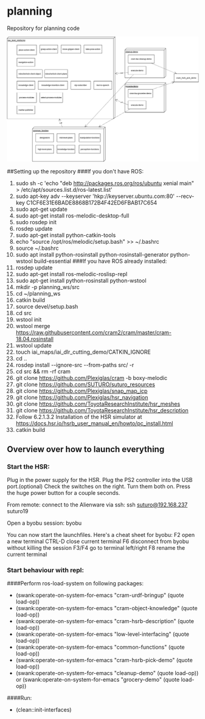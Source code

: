 # planning
Repository for planning code

![](./planning.png)

##Setting up the repository
###If you don't have ROS:
1. sudo sh -c 'echo "deb http://packages.ros.org/ros/ubuntu xenial main" > /etc/apt/sources.list.d/ros-latest.list'
2. sudo apt-key adv --keyserver 'hkp://keyserver.ubuntu.com:80' --recv-key C1CF6E31E6BADE8868B172B4F42ED6FBAB17C654
3. sudo apt-get update
4. sudo apt-get install ros-melodic-desktop-full
5. sudo rosdep init
6. rosdep update
7. sudo apt-get install python-catkin-tools
8. echo "source /opt/ros/melodic/setup.bash" >> ~/.bashrc
9. source ~/.bashrc
10. sudo apt install python-rosinstall python-rosinstall-generator python-wstool build-essential
###If you have ROS already installed:
1. rosdep update
2. sudo apt-get install ros-melodic-roslisp-repl
3. sudo apt-get install python-rosinstall python-wstool
4. mkdir -p planning_ws/src
5. cd ~/planning_ws
6. catkin build
7. source devel/setup.bash
8. cd src
9. wstool init
10. wstool merge https://raw.githubusercontent.com/cram2/cram/master/cram-18.04.rosinstall
11. wstool update
12. touch iai_maps/iai_dlr_cutting_demo/CATKIN_IGNORE
13. cd ..
14. rosdep install --ignore-src --from-paths src/ -r
15. cd src && rm -rf cram
16. git clone https://github.com/Plexiglas/cram -b boxy-melodic
17. git clone https://github.com/SUTURO/suturo_resources
18. git clone https://github.com/Plexiglas/snap_map_icp
19. git clone https://github.com/Plexiglas/hsr_navigation
20. git clone https://github.com/ToyotaResearchInstitute/hsr_meshes
21. git clone https://github.com/ToyotaResearchInstitute/hsr_description
22. Follow 6.2.1.3.2 Installation of the HSR simulator at https://docs.hsr.io/hsrb_user_manual_en/howto/pc_install.html 
23. catkin build


## Overview over how to launch everything
### Start the HSR:
Plug in the power supply for the HSR.
Plug the PS2 controller into the USB port.(optional)
Check the switches on the right. Turn them both on.
Press the huge power button for a couple seconds.

From remote: connect to the Alienware via ssh:
ssh suturo@192.168.237
suturo19

Open a byobu session:
byobu

You can now start the launchfiles. Here's a cheat sheet for byobu:
F2 open a new terminal
CTRL-D close current terminal
F6 disconnect from byobu without killing the session
F3/F4 go to terminal left/right
F8 rename the current terminal

### Start behaviour with repl:
####Perform ros-load-system on following packages:
- (swank:operate-on-system-for-emacs "cram-urdf-bringup" (quote load-op))
- (swank:operate-on-system-for-emacs "cram-object-knowledge" (quote load-op))
- (swank:operate-on-system-for-emacs "cram-hsrb-description" (quote load-op)) 
- (swank:operate-on-system-for-emacs "low-level-interfacing" (quote load-op)) 
- (swank:operate-on-system-for-emacs "common-functions" (quote load-op)) 
- (swank:operate-on-system-for-emacs "cram-hsrb-pick-demo" (quote load-op))
- (swank:operate-on-system-for-emacs "cleanup-demo" (quote load-op)) or
(swank:operate-on-system-for-emacs "grocery-demo" (quote load-op))

####Run:
- (clean::init-interfaces) 

